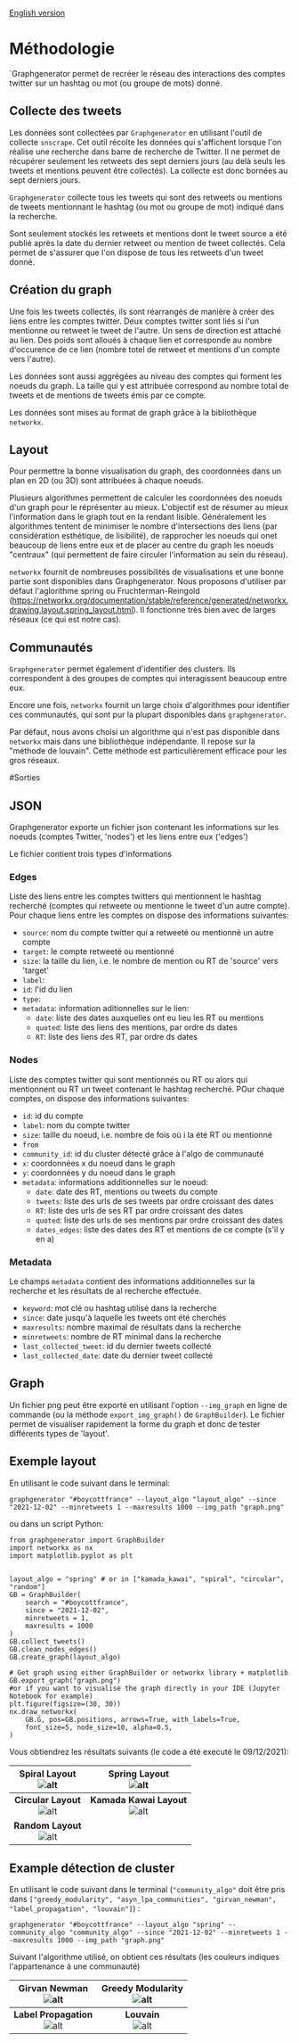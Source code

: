 [English version](./explanation.md)

# Méthodologie

`Graphgenerator permet de recréer le réseau des interactions des comptes twitter sur un hashtag ou mot (ou groupe de mots) 
donné. 

## Collecte des tweets

Les données sont collectées par `Graphgenerator` en utilisant l'outil de collecte `snscrape`. Cet outil récolte les données
qui s'affichent lorsque l'on réalise une recherche dans barre de recherche de Twitter. Il ne permet de récupérer 
seulement les retweets des sept derniers jours (au delà seuls les tweets et mentions peuvent être collectés). La 
collecte est donc bornées au sept derniers jours.

`Graphgenerator` collecte tous les tweets qui sont des retweets ou mentions de tweets mentionnant le hashtag (ou mot ou 
groupe de mot) indiqué dans la recherche.

Sont seulement stockés les retweets et mentions dont le tweet source a été publié après la date du dernier retweet ou 
mention de tweet collectés. Cela permet de s'assurer que l'on dispose de tous les retweets d'un tweet donné. 

## Création du graph

Une fois les tweets collectés, ils sont réarrangés de manière à créer des liens entre les comptes twitter.
Deux comptes twitter sont liés si l'un mentionne ou retweet le tweet de l'autre. Un sens de direction est attaché 
au lien. Des poids sont alloués à chaque lien et corresponde au nombre d'occurence de ce lien (nombre totel de retweet et 
mentions d'un compte vers l'autre). 

Les données sont aussi aggrégées au niveau des comptes qui forment les noeuds du graph. La taille qui y est attribuée 
correspond au nombre total de tweets et de mentions de tweets émis par ce compte.

Les données sont mises au format de graph grâce à la bibliothèque `networkx`.

## Layout

Pour permettre la bonne visualisation du graph, des coordonnées dans un plan en 2D (ou 3D) sont attribuées à chaque 
noeuds.

Plusieurs algorithmes permettent de calculer les coordonnées des noeuds d'un graph pour le réprésenter au mieux. 
L'objectif est de résumer au mieux l'information dans le graph tout en la rendant lisible. 
Généralement les algorithmes tentent de minimiser le nombre d'intersections des liens (par considération esthétique, 
de lisibilité), de rapprocher les noeuds qui onet beaucoup de liens entre eux et de placer au centre du graph les noeuds
"centraux" (qui permettent de faire circuler l'information au sein du réseau).

`networkx` fournit de nombreuses possibilités de visualisations et une bonne partie sont disponibles dans Graphgenerator. 
Nous proposons d'utiliser par défaut l'aglorithme spring ou Fruchterman-Reingold (https://networkx.org/documentation/stable/reference/generated/networkx.drawing.layout.spring_layout.html).
Il fonctionne très bien avec de larges réseaux (ce qui est notre cas).

## Communautés

`Graphgenerator` permet également d'identifier des clusters. Ils correspondent à des groupes de comptes qui interagissent 
beaucoup entre eux. 

Encore une fois, `networkx` fournit un large choix d'algorithmes pour identifier ces communautés, qui sont pur la plupart 
disponibles dans `graphgenerator`. 

Par défaut, nous avons choisi un algorithme qui n'est pas disponible dans `networkx` mais dans une bibliothèque 
indépendante. Il repose sur la "méthode de louvain". Cette méthode est particulièrement efficace pour les gros réseaux.

#Sorties

## JSON

Graphgenerator exporte un fichier json contenant les informations sur les noeuds (comptes Twitter, 'nodes') et les liens entre 
eux ('edges')

Le fichier contient trois types d'informations

### Edges

Liste des liens entre les comptes twitters qui mentionnent le hashtag recherché (comptes qui retweete ou mentionne le 
tweet d'un autre compte). Pour chaque liens entre les comptes on dispose des informations suivantes: 
- `source`: nom du compte twitter qui a retweeté ou mentionné un autre compte
- `target`: le compte retweeté ou mentionné
- `size`: la taille du lien, i.e. le nombre de mention ou RT de 'source' vers 'target'
- `label`:
- `id`: l'id du lien
- `type`:
- `metadata`: information aditionnelles sur le lien:
  - `date`: liste des dates auxquelles ont eu lieu les RT ou mentions
  - `quoted`: liste des liens des mentions, par ordre ds dates
  - `RT`: liste des liens des RT, par ordre ds dates

### Nodes

Liste des comptes twitter qui sont mentionnés ou RT ou alors qui mentionnent ou RT un tweet contenant le hashtag 
recherché. POur chaque comptes, on dispose des informations suivantes:
- `id`: id du compte
- `label`: nom du compte twitter
- `size`: taille du noeud, i.e. nombre de fois où i la été RT ou mentionné
- `from`
- `community_id`: id du cluster détecté grâce à l'algo de communauté
- `x`: coordonnées x du noeud dans le graph
- `y`: coordonnées y du noeud dans le graph
- `metadata`: informations additionnelles sur le noeud:
  - `date`: date des RT, mentions ou tweets du compte
  - `tweets`: liste des urls de ses tweets par ordre croissant des dates
  - `RT`:  liste des urls de ses RT par ordre croissant des dates
  - `quoted`:  liste des urls de ses mentions par ordre croissant des dates
  - `dates_edges`: liste des dates des RT et mentions de ce compte (s'il y en a)

### Metadata

Le champs `metadata` contient des informations additionnelles sur la recherche et les résultats de al recherche effectuée.
- `keyword`: mot clé ou hashtag utilisé dans la recherche
- `since`: date jusqu'à laquelle les tweets ont été cherchés
- `maxresults`: nombre maximal de résultats dans la recherche
- `minretweets`: nombre de RT minimal dans la recherche
- `last_collected_tweet`: id du dernier tweets collecté
- `last_collected_date`: date du dernier tweet collecté

## Graph

Un fichier png peut être exporté en utilisant l'option `--img_graph` en ligne de commande (ou la méthode 
`export_img_graph()` de `GraphBuilder`).
Le fichier permet de visualiser rapidement la forme du graph et donc de tester différents types de 'layout'.



## Exemple layout

En utilisant le code suivant dans le terminal:
```commandline
graphgenerator "#boycottfrance" --layout_algo "layout_algo" --since "2021-12-02" --minretweets 1 --maxresults 1000 --img_path "graph.png"
```
ou dans un script Python:
```commandline
from graphgenerator import GraphBuilder
import networkx as nx
import matplotlib.pyplot as plt


layout_algo = "spring" # or in ["kamada_kawai", "spiral", "circular", "random"]
GB = GraphBuilder(
    search = "#boycottfrance",
    since = "2021-12-02",
    minretweets = 1,
    maxresults = 1000
)
GB.collect_tweets()
GB.clean_nodes_edges()
GB.create_graph(layout_algo)

# Get graph using either GraphBuilder or networkx library + matplotlib  
GB.export_graph("graph.png") 
#or if you want to visualise the graph directly in your IDE (Jupyter Notebook for example)
plt.figure(figsize=(30, 30))
nx.draw_networkx(
    GB.G, pos=GB.positions, arrows=True, with_labels=True, 
    font_size=5, node_size=10, alpha=0.5,
) 

```
Vous obtiendrez les résultats suivants (le code a été executé le 09/12/2021):

|      Spiral Layout <br/>![alt](./img/%23boycottfrance_20211209_graph_spiral.png "Spiral")       |          Spring Layout <br/>![alt](./img/%23boycottfrance_20211209_graph_spring.png "Spring")           |
|:-----------------------------------------------------------------------------------------------:|:-------------------------------------------------------------------------------------------------------:|
| **Circular Layout** <br/> ![alt](./img/%23boycottfrance_20211209_graph_circular.png "Circular") | **Kamada Kawai Layout** <br/> ![alt](./img/%23boycottfrance_20211209_graph_kamada_kawai.png "Kamada Kawai") |
|      **Random Layout** <br/> ![alt](./img/%23boycottfrance_20211209_graph_random.png "Random")      |                                                                                                         

## Example détection de cluster

En utilisant le code suivant dans le terminal (`"community_algo"` doit être pris dans 
`["greedy_modularity", "asyn_lpa_communities", "girvan_newman", "label_propagation", "louvain"]`) :
```commandline
graphgenerator "#boycottfrance" --layout_algo "spring" --community_algo "community_algo" --since "2021-12-02" --minretweets 1 --maxresults 1000 --img_path "graph.png"
```
Suivant l'algorithme utilisé, on obtient ces résultats (les couleurs indiques l'appartenance à une communauté)

|         Girvan Newman <br/>![alt](./img/%23boycottfrance_20211209_graph_spring_girvan_newman.png "Girvan Newmann")         | Greedy Modularity <br/>![alt](./img/%23boycottfrance_20211209_graph_spring_greedy_modularity.png "Greedy modularity") |
|:--------------------------------------------------------------------------------------------------------------------------:|:---------------------------------------------------------------------------------------------------------------------:|
| **Label Propagation** <br/> ![alt](./img/%23boycottfrance_20211209_graph_spring_label_propagation.png "Label Propagation") |             **Louvain** <br/> ![alt](./img/%23boycottfrance_20211209_graph_spring_louvain.png "Louvain")              |

